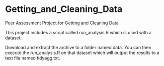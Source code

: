 # Getting_and_Cleaning_Data

Peer Assessment Project for Getting and Cleaning Data

This project includes a script called run_analysis.R which is used with a dataset.

Download and extract the archive to a folder named data. You can then execute the run_analysis.R on that dataset which will output the results to a text file named tidyagg.txt.

